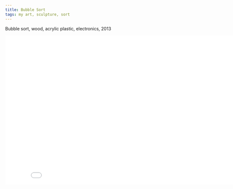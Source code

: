 ```yaml
---
title: Bubble Sort
tags: my art, sculpture, sort
---
```


Bubble sort, wood, acrylic plastic, electronics, 2013

<iframe width="853" height="480" src="//www.youtube.com/embed/vbtvAQLDcrs?rel=0" frameborder="0" allowfullscreen></iframe>
